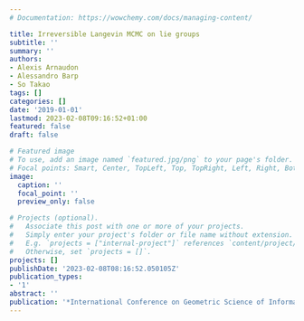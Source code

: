 ```yaml
---
# Documentation: https://wowchemy.com/docs/managing-content/

title: Irreversible Langevin MCMC on lie groups
subtitle: ''
summary: ''
authors:
- Alexis Arnaudon
- Alessandro Barp
- So Takao
tags: []
categories: []
date: '2019-01-01'
lastmod: 2023-02-08T09:16:52+01:00
featured: false
draft: false

# Featured image
# To use, add an image named `featured.jpg/png` to your page's folder.
# Focal points: Smart, Center, TopLeft, Top, TopRight, Left, Right, BottomLeft, Bottom, BottomRight.
image:
  caption: ''
  focal_point: ''
  preview_only: false

# Projects (optional).
#   Associate this post with one or more of your projects.
#   Simply enter your project's folder or file name without extension.
#   E.g. `projects = ["internal-project"]` references `content/project/deep-learning/index.md`.
#   Otherwise, set `projects = []`.
projects: []
publishDate: '2023-02-08T08:16:52.050105Z'
publication_types:
- '1'
abstract: ''
publication: '*International Conference on Geometric Science of Information*'
---
```

